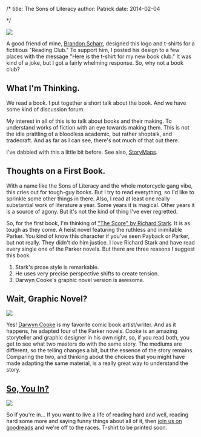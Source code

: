 /*
title: The Sons of Literacy 
author: Patrick
date: 2014-02-04

*/

<div class="vertheroimage">
<img src="https://dl.dropboxusercontent.com/u/257526/SoL.circle.logo.blk.png"  />
</div>

A good friend of mine, [Brandon Scharr](http://www.behance.net/dedlaast), designed this logo and t-shirts for a fictitious "Reading Club." To support him, I posted his design to a few places with the message "Here is the t-shirt for my new book club." It was kind of a joke, but I got a fairly whelming response. So, why not a book club? 

## What I'm Thinking.

We read a book. I put together a short talk about the book. And we have some kind of discussion forum.

My interest in all of this is to talk about books and their making. To understand works of fiction with an eye towards making them. This is not the idle prattling of a bloodless academic, but rather shoptalk, and tradecraft. And as far as I can see, there's not much of that out there. 

I've dabbled with this a little bit before. See also, [StoryMaps](./2012/storymaps.md). 


## Thoughts on a First Book. 

With a name like the Sons of Literacy and the whole motorcycle gang vibe, this cries out for tough-guy books. But I try to read everything, so I'd like to sprinkle some other things in there. Also, I read at least one really substantial work of literature a year. Some years it is magical. Other years it is a source of agony. But it's not the kind of thing I've ever regretted.

So, for the first book, I'm thinking of ["The Score" by Richard Stark](http://www.amazon.com/The-Score-Parker-Novel-Novels/dp/0226771040). It is as tough as they come. A heist novel featuring the ruthless and inimitable Parker. You kind of know this character if you've seen Payback or Parker, but not really. They didn't do him justice. I love Richard Stark and have read every single one of the Parker novels. But there are three reasons I suggest this book.

1. Stark's prose style is remarkable.
2. He uses very precise perspective shifts to create tension.
3. Darwyn Cooke's graphic novel version is awesome.

## Wait, Graphic Novel?

<div class="horizimage">
<img src="http://violentworldofparker.com/wordpress/wp-content/uploads/2009/03/huntersketch.jpg"  />
</div>



Yes! [Darwyn Cooke](http://www.amazon.com/Parker-The-Score-Darwyn-Cooke/dp/1613772084) is my favorite comic book artist/writer. And as it happens, he adapted four of the Parker novels. Cooke is an amazing storyteller and graphic designer in his own right, so, if you read both, you get to see what two masters do with the same story. The mediums are different, so the telling changes a bit, but the essence of the story remains. Comparing the two, and thinking about the choices that you might have made adapting the same material, is a really great way to understand the story. 

## [So, You In?](https://www.goodreads.com/group/show/126581-the-sons-of-literacy)

<div class="aside right">
    <a href="https://dl.dropboxusercontent.com/u/257526/SoL.jacket.mockup2.jpeg"><img src="https://dl.dropboxusercontent.com/u/257526/SoL.jacket.mockup2.jpeg"></a>
</div>

So if you're in... If you want to live a life of reading hard and well, reading hard some more and saying funny things about all of it, then [join us on goodreads](https://www.goodreads.com/group/show/126581-the-sons-of-literacy) and we're off to the races. T-shirt to be printed soon. 




[^jargon]: If that's not barbarous jargon, I don't know what is. I'm sorry. I'll beat myself later. 
